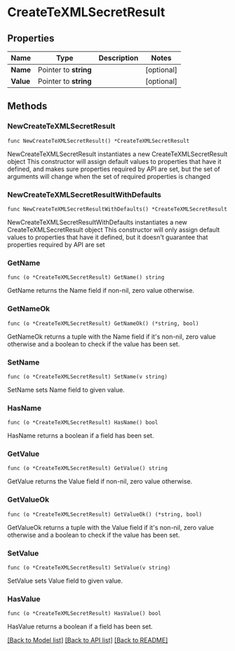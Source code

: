 # CreateTeXMLSecretResult

## Properties

Name | Type | Description | Notes
------------ | ------------- | ------------- | -------------
**Name** | Pointer to **string** |  | [optional] 
**Value** | Pointer to **string** |  | [optional] 

## Methods

### NewCreateTeXMLSecretResult

`func NewCreateTeXMLSecretResult() *CreateTeXMLSecretResult`

NewCreateTeXMLSecretResult instantiates a new CreateTeXMLSecretResult object
This constructor will assign default values to properties that have it defined,
and makes sure properties required by API are set, but the set of arguments
will change when the set of required properties is changed

### NewCreateTeXMLSecretResultWithDefaults

`func NewCreateTeXMLSecretResultWithDefaults() *CreateTeXMLSecretResult`

NewCreateTeXMLSecretResultWithDefaults instantiates a new CreateTeXMLSecretResult object
This constructor will only assign default values to properties that have it defined,
but it doesn't guarantee that properties required by API are set

### GetName

`func (o *CreateTeXMLSecretResult) GetName() string`

GetName returns the Name field if non-nil, zero value otherwise.

### GetNameOk

`func (o *CreateTeXMLSecretResult) GetNameOk() (*string, bool)`

GetNameOk returns a tuple with the Name field if it's non-nil, zero value otherwise
and a boolean to check if the value has been set.

### SetName

`func (o *CreateTeXMLSecretResult) SetName(v string)`

SetName sets Name field to given value.

### HasName

`func (o *CreateTeXMLSecretResult) HasName() bool`

HasName returns a boolean if a field has been set.

### GetValue

`func (o *CreateTeXMLSecretResult) GetValue() string`

GetValue returns the Value field if non-nil, zero value otherwise.

### GetValueOk

`func (o *CreateTeXMLSecretResult) GetValueOk() (*string, bool)`

GetValueOk returns a tuple with the Value field if it's non-nil, zero value otherwise
and a boolean to check if the value has been set.

### SetValue

`func (o *CreateTeXMLSecretResult) SetValue(v string)`

SetValue sets Value field to given value.

### HasValue

`func (o *CreateTeXMLSecretResult) HasValue() bool`

HasValue returns a boolean if a field has been set.


[[Back to Model list]](../README.md#documentation-for-models) [[Back to API list]](../README.md#documentation-for-api-endpoints) [[Back to README]](../README.md)


